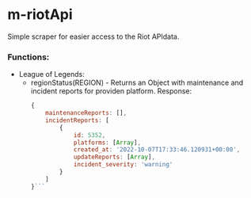 # m-riotApi
Simple scraper for easier access to the Riot APIdata.

### Functions:
- League of Legends:
    - regionStatus(REGION) - Returns an Object with maintenance and incident reports for providen platform.
        Response:
        ```js
        {
            maintenanceReports: [],
            incidentReports: [
                {
                    id: 5352,
                    platforms: [Array],
                    created_at: '2022-10-07T17:33:46.120931+00:00',
                    updateReports: [Array],
                    incident_severity: 'warning'
                }
            ]
        }```